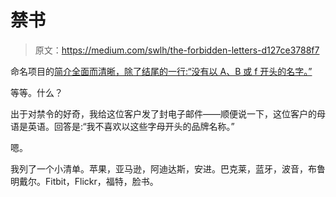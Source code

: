 # 禁书

> 原文：<https://medium.com/swlh/the-forbidden-letters-d127ce3788f7>

命名项目的[简介全面而清晰，除了结尾的一行:“没有以 A、B 或 f 开头的名字。”](http://nancyfriedman.typepad.com/away_with_words/2011/11/how-to-write-a-naming-brief.html)

等等。什么？

出于对禁令的好奇，我给这位客户发了封电子邮件——顺便说一下，这位客户的母语是英语。回答是:“我不喜欢以这些字母开头的品牌名称。”

嗯。

我列了一个小清单。苹果，亚马逊，阿迪达斯，安进。巴克莱，蓝牙，波音，布鲁明戴尔。Fitbit，Flickr，福特，脸书。